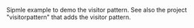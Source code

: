 Sipmle example to demo the visitor pattern. See also the project "visitorpattern" that adds the visitor pattern.
